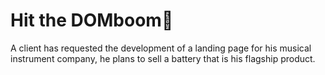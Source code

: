 # Hit the DOMboom🥁
A client has requested the development of a landing page for his musical instrument company, he plans to sell a battery that is his flagship product.
